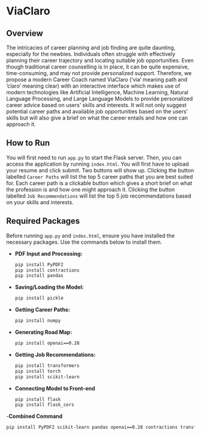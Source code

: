 # ViaClaro

## Overview

The intricacies of career planning and job finding are quite daunting, especially for the newbies. Individuals often struggle with effectively planning their career trajectory and locating suitable job opportunities. Even though traditional career counselling is in place, it can be quite expensive, time-consuming, and may not provide personalized support. Therefore, we propose a modern Career Coach named ViaClaro (‘via’ meaning path and ‘claro’ meaning clear) with an interactive interface which makes use of modern technologies like Artificial Intelligence, Machine Learning, Natural Language Processing, and Large Language Models to provide personalized career advice based on users’ skills and interests. It will not only suggest potential career paths and available job opportunities based on the users’ skills but will also give a brief on what the career entails and how one can approach it.

## How to Run

You will first need to run `app.py` to start the Flask server. Then, you can access the application by running `index.html`. You will first have to upload your resume and click submit. Two buttons will show up. Clicking the button labelled  `Career Paths` will list the top 5 career paths that you are best suited for. Each career path is a clickable button which gives a short brief on what the profession is and how one might approach it. Clicking the button labelled `Job Recommendations` will list the top 5 job recommendations based on your skills and interests.


## Required Packages

Before running `app.py` and `index.html`, ensure you have installed the necessary packages. Use the commands below to install them.

- **PDF Input and Processing:**
  ```bash
  pip install PyPDF2
  pip install contractions
  pip install pandas

- **Saving/Loading the Model:**
  ```bash
  pip install pickle

- **Getting Career Paths:**
  ```bash
  pip install numpy

- **Generating Road Map:**
  ```bash
  pip install openai==0.28

- **Getting Job Recommendations:**
  ```bash
  pip install transformers
  pip install torch
  pip install scikit-learn

- **Connecting Model to Front-end**
  ```bash
  pip install flask
  pip install flask_cors

-**Combined Command**
  ```bash
  pip install PyPDF2 scikit-learn pandas openai==0.28 contractions transformers torch flask flask_cors numpy pickle


